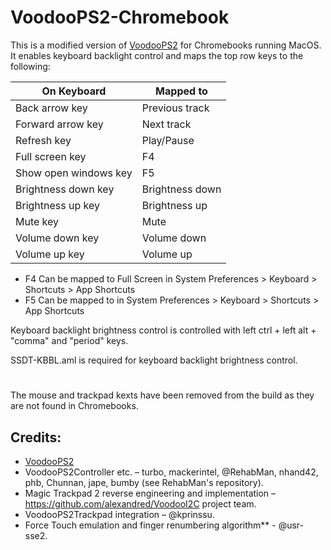VoodooPS2-Chromebook
====================

This is a modified version of [VoodooPS2](https://github.com/acidanthera/VoodooPS2) for Chromebooks running MacOS. It enables keyboard backlight control and maps the top row keys to the following:


| On Keyboard          | Mapped to      |
|----------------------|----------------|
| Back arrow key       | Previous track |
| Forward arrow key    | Next track     |
| Refresh key          | Play/Pause     |
| Full screen key      | F4             |
| Show open windows key| F5             |
| Brightness down key  | Brightness down|
| Brightness up key    | Brightness up  |
| Mute key             | Mute           |
| Volume down key      | Volume down    |
| Volume up key        | Volume up      |

- F4 Can be mapped to Full Screen in System Preferences > Keyboard > Shortcuts > App Shortcuts
- F5 Can be mapped to  in System Preferences > Keyboard > Shortcuts > App Shortcuts

Keyboard backlight brightness control is controlled with left ctrl + left alt + "comma" and "period" keys.

SSDT-KBBL.aml is required for keyboard backlight brightness control. 


#
The mouse and trackpad kexts have been removed from the build as they are not found in Chromebooks.

## Credits:
* [VoodooPS2](https://github.com/acidanthera/VoodooPS2)
* VoodooPS2Controller etc. – turbo, mackerintel, @RehabMan, nhand42, phb, Chunnan, jape, bumby (see RehabMan's repository).
* Magic Trackpad 2 reverse engineering and implementation – https://github.com/alexandred/VoodooI2C project team.
* VoodooPS2Trackpad integration – @kprinssu.
* Force Touch emulation and finger renumbering algorithm** - @usr-sse2.

